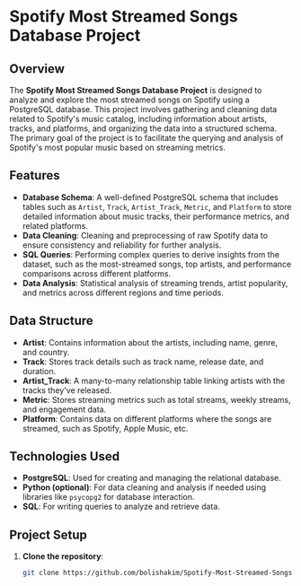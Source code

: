 # Spotify Most Streamed Songs Database Project

## Overview
The **Spotify Most Streamed Songs Database Project** is designed to analyze and explore the most streamed songs on Spotify using a PostgreSQL database. This project involves gathering and cleaning data related to Spotify's music catalog, including information about artists, tracks, and platforms, and organizing the data into a structured schema. The primary goal of the project is to facilitate the querying and analysis of Spotify's most popular music based on streaming metrics.

## Features
- **Database Schema**: A well-defined PostgreSQL schema that includes tables such as `Artist`, `Track`, `Artist_Track`, `Metric`, and `Platform` to store detailed information about music tracks, their performance metrics, and related platforms.
- **Data Cleaning**: Cleaning and preprocessing of raw Spotify data to ensure consistency and reliability for further analysis.
- **SQL Queries**: Performing complex queries to derive insights from the dataset, such as the most-streamed songs, top artists, and performance comparisons across different platforms.
- **Data Analysis**: Statistical analysis of streaming trends, artist popularity, and metrics across different regions and time periods.

## Data Structure
- **Artist**: Contains information about the artists, including name, genre, and country.
- **Track**: Stores track details such as track name, release date, and duration.
- **Artist_Track**: A many-to-many relationship table linking artists with the tracks they've released.
- **Metric**: Stores streaming metrics such as total streams, weekly streams, and engagement data.
- **Platform**: Contains data on different platforms where the songs are streamed, such as Spotify, Apple Music, etc.

## Technologies Used
- **PostgreSQL**: Used for creating and managing the relational database.
- **Python (optional)**: For data cleaning and analysis if needed using libraries like `psycopg2` for database interaction.
- **SQL**: For writing queries to analyze and retrieve data.

## Project Setup
1. **Clone the repository**:
   ```bash
   git clone https://github.com/bolishakim/Spotify-Most-Streamed-Songs-Database-Project.git
